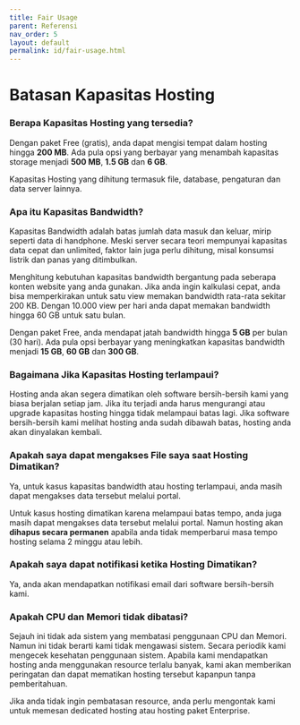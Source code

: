 ```yaml
---
title: Fair Usage
parent: Referensi
nav_order: 5
layout: default
permalink: id/fair-usage.html
---
```


# Batasan Kapasitas Hosting

### Berapa Kapasitas Hosting yang tersedia?

Dengan paket Free (gratis), anda dapat mengisi tempat dalam hosting hingga **200 MB**. Ada pula opsi yang berbayar yang menambah kapasitas storage menjadi **500 MB**, **1.5 GB** dan **6 GB**.

Kapasitas Hosting yang dihitung termasuk file, database, pengaturan dan data server lainnya.

### Apa itu Kapasitas Bandwidth?

Kapasitas Bandwidth adalah batas jumlah data masuk dan keluar, mirip seperti data di handphone. Meski server secara teori mempunyai kapasitas data cepat dan unlimited, faktor lain juga perlu dihitung, misal konsumsi listrik dan panas yang ditimbulkan.

Menghitung kebutuhan kapasitas bandwidth bergantung pada seberapa konten website yang anda gunakan. Jika anda ingin kalkulasi cepat, anda bisa memperkirakan untuk satu view memakan bandwidth rata-rata sekitar 200 KB. Dengan 10.000 view per hari anda dapat memakan bandwidth hingga 60 GB untuk satu bulan.

Dengan paket Free, anda mendapat jatah bandwidth hingga **5 GB** per bulan (30 hari). Ada pula opsi berbayar yang meningkatkan kapasitas bandwidth menjadi **15 GB**, **60 GB** dan **300 GB**.

### Bagaimana Jika Kapasitas Hosting terlampaui?

Hosting anda akan segera dimatikan oleh software bersih-bersih kami yang biasa berjalan setiap jam. Jika itu terjadi anda harus mengurangi atau upgrade kapasitas hosting hingga tidak melampaui batas lagi. Jika software bersih-bersih kami melihat hosting anda sudah dibawah batas, hosting anda akan dinyalakan kembali.

### Apakah saya dapat mengakses File saya saat Hosting Dimatikan?

Ya, untuk kasus kapasitas bandwidth atau hosting terlampaui, anda masih dapat mengakses data tersebut melalui portal.

Untuk kasus hosting dimatikan karena melampaui batas tempo, anda juga masih dapat mengakses data tersebut melalui portal. Namun hosting akan **dihapus secara permanen** apabila anda tidak memperbarui masa tempo hosting selama 2 minggu atau lebih.

### Apakah saya dapat notifikasi ketika Hosting Dimatikan?

Ya, anda akan mendapatkan notifikasi email dari software bersih-bersih kami.

### Apakah CPU dan Memori tidak dibatasi?

Sejauh ini tidak ada sistem yang membatasi penggunaan CPU dan Memori. Namun ini tidak berarti kami tidak mengawasi sistem. Secara periodik kami mengecek kesehatan penggunaan sistem. Apabila kami mendapatkan hosting anda menggunakan resource terlalu banyak, kami akan memberikan peringatan dan dapat mematikan hosting tersebut kapanpun tanpa pemberitahuan.

Jika anda tidak ingin pembatasan resource, anda perlu mengontak kami untuk memesan dedicated hosting atau hosting paket Enterprise.

